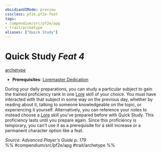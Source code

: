 ```yaml
---
obsidianUIMode: preview
cssclass: pf2e,pf2e-feat
tags:
- compendium/src/pf2e/apg
- trait/archetype
aliases: ["Quick Study"]
---
```

# Quick Study  *Feat 4*  
[archetype](../../Rules/traits/archetype.md)  

- **Prerequisites**: [Loremaster Dedication](loremaster-dedication-apg.md)

During your daily preparations, you can study a particular subject to gain the trained proficiency rank in one [Lore](../skills.md#Lore) skill of your choice. You must have interacted with that subject in some way on the previous day, whether by reading about it, talking to someone knowledgeable on the topic, or experiencing it yourself. Alternatively, you can reference your notes to instead choose a [Lore](../skills.md#Lore) skill you've prepared before with Quick Study. This proficiency lasts until you prepare again. Since this proficiency is temporary, you can't use it as a prerequisite for a skill increase or a permanent character option like a feat.

*Source: Advanced Player's Guide p. 179*  
%% #compendium/src/pf2e/apg #trait/archetype %%